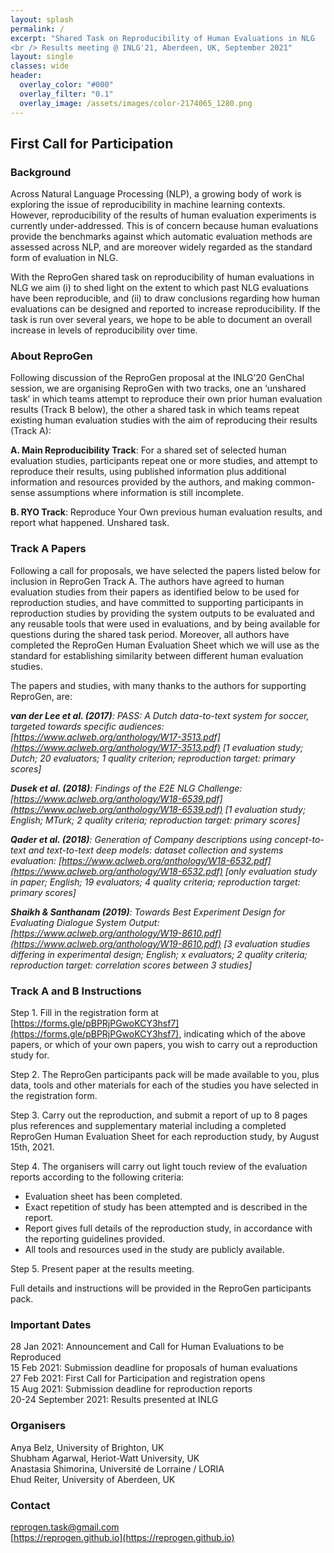 ```yaml
---
layout: splash
permalink: /
excerpt: "Shared Task on Reproducibility of Human Evaluations in NLG
<br /> Results meeting @ INLG'21, Aberdeen, UK, September 2021"
layout: single
classes: wide
header:
  overlay_color: "#000"
  overlay_filter: "0.1"
  overlay_image: /assets/images/color-2174065_1280.png
---
```


## First Call for Participation

### Background

Across Natural Language Processing (NLP), a growing body of work is exploring the issue of reproducibility in machine learning contexts. However, reproducibility of the results of human evaluation experiments is currently under-addressed. This is of concern because human evaluations provide the benchmarks against which automatic evaluation methods are assessed across NLP, and are moreover widely regarded as the standard form of evaluation in NLG. 

With the ReproGen shared task on reproducibility of human evaluations in NLG we aim (i) to shed light on the extent to which past NLG evaluations have been reproducible, and (ii) to draw conclusions regarding how human evaluations can be designed and reported to increase reproducibility. If the task is run over several years, we hope to be able to document an overall increase in levels of reproducibility over time.

### About ReproGen

Following discussion of the ReproGen proposal at the INLG’20 GenChal session, we are organising ReproGen with two tracks, one an ‘unshared task’ in which teams attempt to reproduce their own prior human evaluation results (Track B below), the other a shared task in which teams repeat existing human evaluation studies with the aim of reproducing their results (Track A):

**A. Main Reproducibility Track**: For a shared set of selected human evaluation studies, participants repeat one or more studies, and attempt to reproduce their results, using published information plus additional information and resources provided by the authors, and making common-sense assumptions where information is still incomplete.

**B. RYO Track**: Reproduce Your Own previous human evaluation results, and report what happened. Unshared task. 

### Track A Papers

Following a call for proposals, we have selected the papers listed below for inclusion in ReproGen Track A. The authors have agreed to human evaluation studies from their papers as identified below to be used for reproduction studies, and have committed to supporting participants in reproduction studies by providing the system outputs to be evaluated and any reusable tools that were used in evaluations, and by being available for questions during the shared task period. Moreover, all authors have completed the ReproGen Human Evaluation Sheet which we will use as the standard for establishing similarity between different human evaluation studies.

The papers and studies, with many thanks to the authors for supporting ReproGen, are:

<i><b>van der Lee et al. (2017)</b>: PASS: A Dutch data-to-text system for soccer, targeted towards specific audiences: [https://www.aclweb.org/anthology/W17-3513.pdf](https://www.aclweb.org/anthology/W17-3513.pdf) [1 evaluation study; Dutch; 20 evaluators; 1 quality criterion; reproduction target: primary scores]</i>

<i><b>Dusek et al. (2018)</b>: Findings of the E2E NLG Challenge: [https://www.aclweb.org/anthology/W18-6539.pdf](https://www.aclweb.org/anthology/W18-6539.pdf) [1 evaluation study; English; MTurk; 2 quality criteria; reproduction target: primary scores]</i>

<i><b>Qader et al. (2018)</b>: Generation of Company descriptions using concept-to-text and text-to-text deep models: dataset collection and systems evaluation: [https://www.aclweb.org/anthology/W18-6532.pdf](https://www.aclweb.org/anthology/W18-6532.pdf) [only evaluation study in paper; English; 19 evaluators; 4 quality criteria; reproduction target: primary scores]</i>

<i><b>Shaikh & Santhanam (2019)</b>: Towards Best Experiment Design for Evaluating Dialogue System Output: [https://www.aclweb.org/anthology/W19-8610.pdf](https://www.aclweb.org/anthology/W19-8610.pdf) [3 evaluation studies differing in experimental design; English; x evaluators; 2 quality criteria; reproduction target: correlation scores between 3 studies]</i>

### Track A and B Instructions

Step 1. Fill in the registration form at [https://forms.gle/pBPRjPGwoKCY3hsf7](https://forms.gle/pBPRjPGwoKCY3hsf7), indicating which of the above papers, or which of your own papers, you wish to carry out a reproduction study for.

Step 2. The ReproGen participants pack will be made available to you, plus data, tools and other materials for each of the studies you have selected in the registration form.

Step 3. Carry out the reproduction, and submit a report of up to 8 pages plus references and supplementary material including a completed ReproGen Human Evaluation Sheet for each reproduction study, by August 15th, 2021.

Step 4. The organisers will carry out light touch review of the evaluation reports according to the following criteria:
* Evaluation sheet has been completed.
* Exact repetition of study has been attempted and is described in the report.
* Report gives full details of the reproduction study, in accordance with the reporting guidelines provided.
* All tools and resources used in the study are publicly available.

Step 5. Present paper at the results meeting.

Full details and instructions will be provided in the ReproGen participants pack.

### Important Dates

28 Jan 2021: Announcement and Call for Human Evaluations to be Reproduced\
15 Feb 2021: Submission deadline for proposals of human evaluations\
27 Feb 2021: First Call for Participation and registration opens\
15 Aug 2021: Submission deadline for reproduction reports\
20-24 September 2021: Results presented at INLG

### Organisers

Anya Belz, University of Brighton, UK\
Shubham Agarwal, Heriot-Watt University, UK\
Anastasia Shimorina, Université de Lorraine / LORIA\
Ehud Reiter, University of Aberdeen, UK

### Contact

<reprogen.task@gmail.com>\
[https://reprogen.github.io](https://reprogen.github.io)
